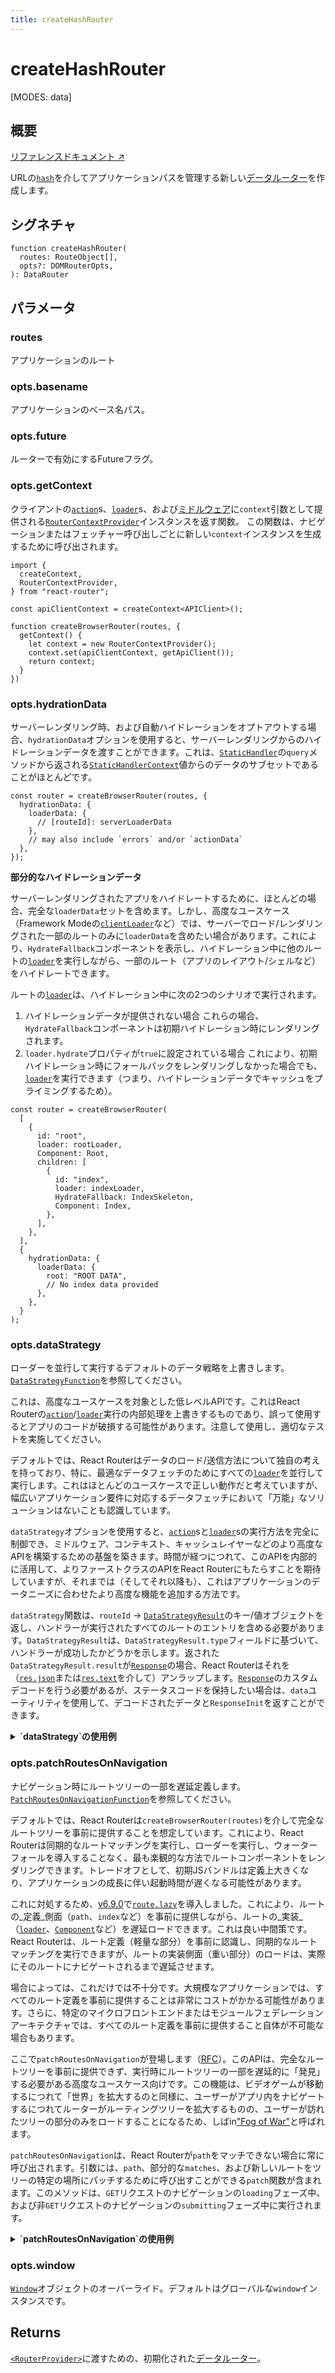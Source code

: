 ```yaml
---
title: createHashRouter
---
```


# createHashRouter

<!--
⚠️ ⚠️ IMPORTANT ⚠️ ⚠️ 

Thank you for helping improve our documentation!

This file is auto-generated from the JSDoc comments in the source
code, so please edit the JSDoc comments in the file below and this
file will be re-generated once those changes are merged.

https://github.com/remix-run/react-router/blob/main/packages/react-router/lib/dom/lib.tsx
-->

[MODES: data]

## 概要

[リファレンスドキュメント ↗](https://api.reactrouter.com/v7/functions/react_router.createHashRouter.html)

URLの[`hash`](https://developer.mozilla.org/en-US/docs/Web/API/URL/hash)を介してアプリケーションパスを管理する新しい[データルーター](https://api.reactrouter.com/v7/interfaces/react_router.DataRouter.html)を作成します。

## シグネチャ

```tsx
function createHashRouter(
  routes: RouteObject[],
  opts?: DOMRouterOpts,
): DataRouter
```

## パラメータ

### routes

アプリケーションのルート

### opts.basename

アプリケーションのベース名パス。

### opts.future

ルーターで有効にするFutureフラグ。

### opts.getContext

クライアントの[`action`](../../start/data/route-object#action)s、[`loader`](../../start/data/route-object#loader)s、および[ミドルウェア](../../how-to/middleware)に`context`引数として提供される[`RouterContextProvider`](../utils/RouterContextProvider)インスタンスを返す関数。
この関数は、ナビゲーションまたはフェッチャー呼び出しごとに新しい`context`インスタンスを生成するために呼び出されます。

```tsx
import {
  createContext,
  RouterContextProvider,
} from "react-router";

const apiClientContext = createContext<APIClient>();

function createBrowserRouter(routes, {
  getContext() {
    let context = new RouterContextProvider();
    context.set(apiClientContext, getApiClient());
    return context;
  }
})
```

### opts.hydrationData

サーバーレンダリング時、および自動ハイドレーションをオプトアウトする場合、`hydrationData`オプションを使用すると、サーバーレンダリングからのハイドレーションデータを渡すことができます。これは、[`StaticHandler`](https://api.reactrouter.com/v7/interfaces/react_router.StaticHandler.html)の`query`メソッドから返される[`StaticHandlerContext`](https://api.reactrouter.com/v7/interfaces/react_router.StaticHandlerContext.html)値からのデータのサブセットであることがほとんどです。

```tsx
const router = createBrowserRouter(routes, {
  hydrationData: {
    loaderData: {
      // [routeId]: serverLoaderData
    },
    // may also include `errors` and/or `actionData`
  },
});
```

**部分的なハイドレーションデータ**

サーバーレンダリングされたアプリをハイドレートするために、ほとんどの場合、完全な`loaderData`セットを含めます。しかし、高度なユースケース（Framework Modeの[`clientLoader`](../../start/framework/route-module#clientLoader)など）では、サーバーでロード/レンダリングされた一部のルートのみに`loaderData`を含めたい場合があります。これにより、`HydrateFallback`コンポーネントを表示し、ハイドレーション中に他のルートの[`loader`](../../start/data/route-object#loader)を実行しながら、一部のルート（アプリのレイアウト/シェルなど）をハイドレートできます。

ルートの[`loader`](../../start/data/route-object#loader)は、ハイドレーション中に次の2つのシナリオで実行されます。

 1. ハイドレーションデータが提供されない場合
    これらの場合、`HydrateFallback`コンポーネントは初期ハイドレーション時にレンダリングされます。
 2. `loader.hydrate`プロパティが`true`に設定されている場合
    これにより、初期ハイドレーション時にフォールバックをレンダリングしなかった場合でも、[`loader`](../../start/data/route-object#loader)を実行できます（つまり、ハイドレーションデータでキャッシュをプライミングするため）。

```tsx
const router = createBrowserRouter(
  [
    {
      id: "root",
      loader: rootLoader,
      Component: Root,
      children: [
        {
          id: "index",
          loader: indexLoader,
          HydrateFallback: IndexSkeleton,
          Component: Index,
        },
      ],
    },
  ],
  {
    hydrationData: {
      loaderData: {
        root: "ROOT DATA",
        // No index data provided
      },
    },
  }
);
```

### opts.dataStrategy

ローダーを並行して実行するデフォルトのデータ戦略を上書きします。
[`DataStrategyFunction`](https://api.reactrouter.com/v7/interfaces/react_router.DataStrategyFunction.html)を参照してください。

<docs-warning>これは、高度なユースケースを対象とした低レベルAPIです。これはReact Routerの[`action`](../../start/data/route-object#action)/[`loader`](../../start/data/route-object#loader)実行の内部処理を上書きするものであり、誤って使用するとアプリのコードが破損する可能性があります。注意して使用し、適切なテストを実施してください。</docs-warning>

デフォルトでは、React Routerはデータのロード/送信方法について独自の考えを持っており、特に、最適なデータフェッチのためにすべての[`loader`](../../start/data/route-object#loader)を並行して実行します。これはほとんどのユースケースで正しい動作だと考えていますが、幅広いアプリケーション要件に対応するデータフェッチにおいて「万能」なソリューションはないことも認識しています。

`dataStrategy`オプションを使用すると、[`action`](../../start/data/route-object#action)sと[`loader`](../../start/data/route-object#loader)sの実行方法を完全に制御でき、ミドルウェア、コンテキスト、キャッシュレイヤーなどのより高度なAPIを構築するための基盤を築きます。時間が経つにつれて、このAPIを内部的に活用して、よりファーストクラスのAPIをReact Routerにもたらすことを期待していますが、それまでは（そしてそれ以降も）、これはアプリケーションのデータニーズに合わせたより高度な機能を追加する方法です。

`dataStrategy`関数は、`routeId` -> [`DataStrategyResult`](https://api.reactrouter.com/v7/interfaces/react_router.DataStrategyResult.html)のキー/値オブジェクトを返し、ハンドラーが実行されたすべてのルートのエントリを含める必要があります。`DataStrategyResult`は、`DataStrategyResult.type`フィールドに基づいて、ハンドラーが成功したかどうかを示します。返された`DataStrategyResult.result`が[`Response`](https://developer.mozilla.org/en-US/docs/Web/API/Response)の場合、React Routerはそれを（[`res.json`](https://developer.mozilla.org/en-US/docs/Web/API/Response/json)または[`res.text`](https://developer.mozilla.org/en-US/docs/Web/API/Response/text)を介して）アンラップします。[`Response`](https://developer.mozilla.org/en-US/docs/Web/API/Response)のカスタムデコードを行う必要があるが、ステータスコードを保持したい場合は、`data`ユーティリティを使用して、デコードされたデータと`ResponseInit`を返すことができます。

<details>
<summary><b>`dataStrategy`の使用例</b></summary>

**ロギングの追加**

最も単純なケースとして、このAPIにフックして、ルートの[`action`](../../start/data/route-object#action)s/[`loader`](../../start/data/route-object#loader)sが実行されるときにロギングを追加する方法を見てみましょう。

```tsx
let router = createBrowserRouter(routes, {
  async dataStrategy({ matches, request }) {
    const matchesToLoad = matches.filter((m) => m.shouldLoad);
    const results: Record<string, DataStrategyResult> = {};
    await Promise.all(
      matchesToLoad.map(async (match) => {
        console.log(`Processing ${match.route.id}`);
        results[match.route.id] = await match.resolve();;
      })
    );
    return results;
  },
});
```

**ミドルウェア**

各ルートに[`handle`](../../start/data/route-object#handle)を介してミドルウェアを定義し、まずミドルウェアを順次呼び出し、次にすべての[`loader`](../../start/data/route-object#loader)を並行して呼び出します。その際、ミドルウェアを介して利用可能になったデータを提供します。

```ts
const routes = [
  {
    id: "parent",
    path: "/parent",
    loader({ request }, context) {
       // ...
    },
    handle: {
      async middleware({ request }, context) {
        context.parent = "PARENT MIDDLEWARE";
      },
    },
    children: [
      {
        id: "child",
        path: "child",
        loader({ request }, context) {
          // ...
        },
        handle: {
          async middleware({ request }, context) {
            context.child = "CHILD MIDDLEWARE";
          },
        },
      },
    ],
  },
];

let router = createBrowserRouter(routes, {
  async dataStrategy({ matches, params, request }) {
    // Run middleware sequentially and let them add data to `context`
    let context = {};
    for (const match of matches) {
      if (match.route.handle?.middleware) {
        await match.route.handle.middleware(
          { request, params },
          context
        );
      }
    }

    // Run loaders in parallel with the `context` value
    let matchesToLoad = matches.filter((m) => m.shouldLoad);
    let results = await Promise.all(
      matchesToLoad.map((match, i) =>
        match.resolve((handler) => {
          // Whatever you pass to `handler` will be passed as the 2nd parameter
          // to your loader/action
          return handler(context);
        })
      )
    );
    return results.reduce(
      (acc, result, i) =>
        Object.assign(acc, {
          [matchesToLoad[i].route.id]: result,
        }),
      {}
    );
  },
});
```

**カスタムハンドラー**

ルートレベルで[`loader`](../../start/data/route-object#loader)の実装を定義したくない場合もあります。ルートを決定し、すべてのデータに対して単一のGraphQLリクエストを発行したいだけかもしれません。そのためには、`route.loader=true`を設定して「ローダーを持つ」と認定し、GQLフラグメントを`route.handle`に保存します。

```ts
const routes = [
  {
    id: "parent",
    path: "/parent",
    loader: true,
    handle: {
      gql: gql`
        fragment Parent on Whatever {
          parentField
        }
      `,
    },
    children: [
      {
        id: "child",
        path: "child",
        loader: true,
        handle: {
          gql: gql`
            fragment Child on Whatever {
              childField
            }
          `,
        },
      },
    ],
  },
];

let router = createBrowserRouter(routes, {
  async dataStrategy({ matches, params, request }) {
    // Compose route fragments into a single GQL payload
    let gql = getFragmentsFromRouteHandles(matches);
    let data = await fetchGql(gql);
    // Parse results back out into individual route level `DataStrategyResult`'s
    // keyed by `routeId`
    let results = parseResultsFromGql(data);
    return results;
  },
});
```
</details>

### opts.patchRoutesOnNavigation

ナビゲーション時にルートツリーの一部を遅延定義します。
[`PatchRoutesOnNavigationFunction`](https://api.reactrouter.com/v7/types/react_router.PatchRoutesOnNavigationFunction.html)を参照してください。

デフォルトでは、React Routerは`createBrowserRouter(routes)`を介して完全なルートツリーを事前に提供することを想定しています。これにより、React Routerは同期的なルートマッチングを実行し、ローダーを実行し、ウォーターフォールを導入することなく、最も楽観的な方法でルートコンポーネントをレンダリングできます。トレードオフとして、初期JSバンドルは定義上大きくなり、アプリケーションの成長に伴い起動時間が遅くなる可能性があります。

これに対処するため、[v6.9.0](https://github.com/remix-run/react-router/blob/main/CHANGELOG.md#v690)で[`route.lazy`](../../start/data/route-object#lazy)を導入しました。これにより、ルートの_定義_側面（`path`、`index`など）を事前に提供しながら、ルートの_実装_（[`loader`](../../start/data/route-object#loader)、[`Component`](../../start/data/route-object#Component)など）を遅延ロードできます。これは良い中間策です。React Routerは、ルート定義（軽量な部分）を事前に認識し、同期的なルートマッチングを実行できますが、ルートの実装側面（重い部分）のロードは、実際にそのルートにナビゲートされるまで遅延させます。

場合によっては、これだけでは不十分です。大規模なアプリケーションでは、すべてのルート定義を事前に提供することは非常にコストがかかる可能性があります。さらに、特定のマイクロフロントエンドまたはモジュールフェデレーションアーキテクチャでは、すべてのルート定義を事前に提供すること自体が不可能な場合もあります。

ここで`patchRoutesOnNavigation`が登場します（[RFC](https://github.com/remix-run/react-router/discussions/11113)）。このAPIは、完全なルートツリーを事前に提供できず、実行時にルートツリーの一部を遅延的に「発見」する必要がある高度なユースケース向けです。この機能は、ビデオゲームが移動するにつれて「世界」を拡大するのと同様に、ユーザーがアプリ内をナビゲートするにつれてルーターがルーティングツリーを拡大するものの、ユーザーが訪れたツリーの部分のみをロードすることになるため、しばin["Fog of War"](https://en.wikipedia.org/wiki/Fog_of_war)と呼ばれます。

`patchRoutesOnNavigation`は、React Routerが`path`をマッチできない場合に常に呼び出されます。引数には、`path`、部分的な`matches`、および新しいルートをツリーの特定の場所にパッチするために呼び出すことができる`patch`関数が含まれます。このメソッドは、`GET`リクエストのナビゲーションの`loading`フェーズ中、および非`GET`リクエストのナビゲーションの`submitting`フェーズ中に実行されます。

<details>
  <summary><b>`patchRoutesOnNavigation`の使用例</b></summary>

  **既存のルートに子をパッチする**

  ```tsx
  const router = createBrowserRouter(
    [
      {
        id: "root",
        path: "/",
        Component: RootComponent,
      },
    ],
    {
      async patchRoutesOnNavigation({ patch, path }) {
        if (path === "/a") {
          // Load/patch the `a` route as a child of the route with id `root`
          let route = await getARoute();
          //  ^ { path: 'a', Component: A }
          patch("root", [route]);
        }
      },
    }
  );
  ```

  上記の例で、ユーザーが`/a`へのリンクをクリックすると、React Routerは最初はどのルートもマッチせず、`path = "/a"`とルートルートマッチを含む`matches`配列で`patchRoutesOnNavigation`を呼び出します。`patch('root', [route])`を呼び出すことで、新しいルートは`root`ルートの子としてルートツリーに追加され、React Routerは更新されたルートに対してマッチングを実行します。今回は`/a`パスに正常にマッチし、ナビゲーションは正常に完了します。

  **新しいルートレベルのルートをパッチする**

  ツリーの最上位に新しいルートをパッチする必要がある場合（つまり、親がない場合）、`routeId`として`null`を渡すことができます。

  ```tsx
  const router = createBrowserRouter(
    [
      {
        id: "root",
        path: "/",
        Component: RootComponent,
      },
    ],
    {
      async patchRoutesOnNavigation({ patch, path }) {
        if (path === "/root-sibling") {
          // Load/patch the `/root-sibling` route as a sibling of the root route
          let route = await getRootSiblingRoute();
          //  ^ { path: '/root-sibling', Component: RootSibling }
          patch(null, [route]);
        }
      },
    }
  );
  ```

  **サブツリーを非同期にパッチする**

  アプリケーションのセクション全体を遅延的にフェッチするために、非同期マッチングを実行することもできます。

  ```tsx
  let router = createBrowserRouter(
    [
      {
        path: "/",
        Component: Home,
      },
    ],
    {
      async patchRoutesOnNavigation({ patch, path }) {
        if (path.startsWith("/dashboard")) {
          let children = await import("./dashboard");
          patch(null, children);
        }
        if (path.startsWith("/account")) {
          let children = await import("./account");
          patch(null, children);
        }
      },
    }
  );
  ```

  <docs-info>`patchRoutesOnNavigation`の実行中に、後続のナビゲーションによって中断された場合、中断された実行における残りの`patch`呼び出しは、操作がキャンセルされたためルートツリーを更新しません。</docs-info>

  **ルート定義とルート発見の併置**

  独自の擬似マッチングを実行したくない場合は、部分的な`matches`配列とルート上の[`handle`](../../start/data/route-object#handle)フィールドを活用して、子の定義を併置できます。

  ```tsx
  let router = createBrowserRouter(
    [
      {
        path: "/",
        Component: Home,
      },
      {
        path: "/dashboard",
        children: [
          {
            // If we want to include /dashboard in the critical routes, we need to
            // also include it's index route since patchRoutesOnNavigation will not be
            // called on a navigation to `/dashboard` because it will have successfully
            // matched the `/dashboard` parent route
            index: true,
            // ...
          },
        ],
        handle: {
          lazyChildren: () => import("./dashboard"),
        },
      },
      {
        path: "/account",
        children: [
          {
            index: true,
            // ...
          },
        ],
        handle: {
          lazyChildren: () => import("./account"),
        },
      },
    ],
    {
      async patchRoutesOnNavigation({ matches, patch }) {
        let leafRoute = matches[matches.length - 1]?.route;
        if (leafRoute?.handle?.lazyChildren) {
          let children =
            await leafRoute.handle.lazyChildren();
          patch(leafRoute.id, children);
        }
      },
    }
  );
  ```

  **パラメータを持つルートに関する注意**

  React Routerは、与えられたパスに最適なマッチを見つけるためにランク付けされたルートを使用するため、特定の時点で部分的なルートツリーしか知られていない場合に興味深い曖昧さが生じます。`path: "/about/contact-us"`のような完全に静的なルートにマッチした場合、それが完全に静的なURLセグメントで構成されているため、正しいマッチを見つけたとわかります。したがって、他の潜在的にスコアの高いルートをわざわざ探す必要はありません。

  しかし、パラメータ（動的またはスプラット）を持つルートは、まだ発見されていない、よりスコアの高いルートが存在する可能性があるため、この仮定をすることはできません。完全なルートツリーを考えてみましょう。

  ```tsx
  // Assume this is the full route tree for your app
  const routes = [
    {
      path: "/",
      Component: Home,
    },
    {
      id: "blog",
      path: "/blog",
      Component: BlogLayout,
      children: [
        { path: "new", Component: NewPost },
        { path: ":slug", Component: BlogPost },
      ],
    },
  ];
  ```

  そして、ユーザーがナビゲートする際に`patchRoutesOnNavigation`を使用してこれを埋めたいと仮定します。

  ```tsx
  // Start with only the index route
  const router = createBrowserRouter(
    [
      {
        path: "/",
        Component: Home,
      },
    ],
    {
      async patchRoutesOnNavigation({ patch, path }) {
        if (path === "/blog/new") {
          patch("blog", [
            {
              path: "new",
              Component: NewPost,
            },
          ]);
        } else if (path.startsWith("/blog")) {
          patch("blog", [
            {
              path: ":slug",
              Component: BlogPost,
            },
          ]);
        }
      },
    }
  );
  ```

  もしユーザーが最初にブログ投稿（例: `/blog/my-post`）にアクセスした場合、`:slug`ルートをパッチします。その後、ユーザーが新しい投稿を作成するために`/blog/new`にナビゲートした場合、`/blog/:slug`にマッチしますが、それは_正しい_マッチではありません！まだ発見されていない、よりスコアの高いルートが存在する可能性があるので、`patchRoutesOnNavigation`を呼び出す必要があります。このケースでは実際に存在します。

  したがって、React Routerが少なくとも1つのパラメータを含むパスにマッチするたびに、`patchRoutesOnNavigation`を呼び出し、最適なマッチを見つけたことを確認するために再度ルートをマッチングします。

  `patchRoutesOnNavigation`の実装が高価であるか、バックエンドサーバーへの副作用のある[`fetch`](https://developer.mozilla.org/en-US/docs/Web/API/fetch)呼び出しを行っている場合、適切なルートが既に見つかっていることがわかっているケースでの過剰なフェッチを避けるために、以前に見たルートを追跡することを検討してください。これは通常、適切なルートを既にパッチした以前の`path`値の小さなキャッシュを維持するのと同じくらい簡単です。

  ```tsx
  let discoveredRoutes = new Set();

  const router = createBrowserRouter(routes, {
    async patchRoutesOnNavigation({ patch, path }) {
      if (discoveredRoutes.has(path)) {
        // We've seen this before so nothing to patch in and we can let the router
        // use the routes it already knows about
        return;
      }

      discoveredRoutes.add(path);

      // ... patch routes in accordingly
    },
  });
  ```
</details>

### opts.window

[`Window`](https://developer.mozilla.org/en-US/docs/Web/API/Window)オブジェクトのオーバーライド。デフォルトはグローバルな`window`インスタンスです。

## Returns

[`<RouterProvider>`](../data-routers/RouterProvider)に渡すための、初期化された[データルーター](https://api.reactrouter.com/v7/interfaces/react_router.DataRouter.html)。